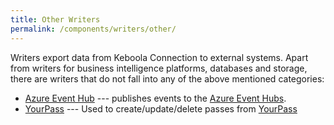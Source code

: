 ```yaml
---
title: Other Writers
permalink: /components/writers/other/
---
```


Writers export data from Keboola Connection to external systems.
Apart from writers for business intelligence platforms, databases and storage, there are
writers that do not fall into any of the above mentioned categories:

- [Azure Event Hub](/components/writers/other/azure-event-hub/) --- publishes events to the [Azure Event Hubs](https://azure.microsoft.com/en-us/services/event-hubs/).
- [YourPass](/components/writers/other/yourpass/) --- Used to create/update/delete passes from [YourPass](https://www.yourpass.eu/)
